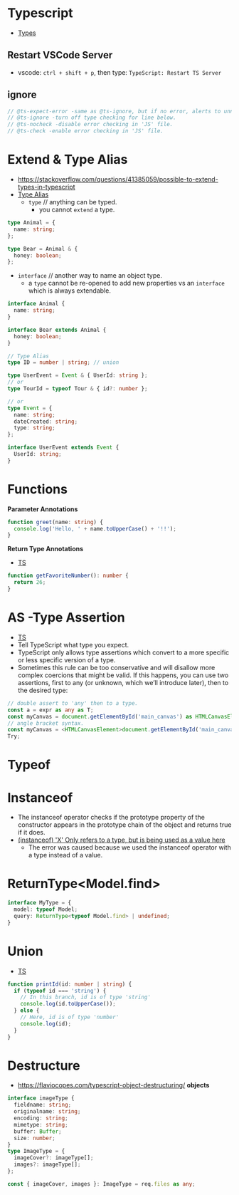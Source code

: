 # Typescript

- [Types](https://github.com/DefinitelyTyped/DefinitelyTyped/tree/master/types/node)

## Restart VSCode Server

- vscode: `ctrl + shift + p`, then type: `TypeScript: Restart TS Server`

## ignore

```ts
// @ts-expect-error -same as @ts-ignore, but if no error, alerts to unneeded ignore.
// @ts-ignore -turn off type checking for line below.
// @ts-nocheck -disable error checking in 'JS' file.
// @ts-check -enable error checking in 'JS' file.
```

# Extend & Type Alias

- <https://stackoverflow.com/questions/41385059/possible-to-extend-types-in-typescript>
- [Type Alias](https://www.typescriptlang.org/docs/handbook/2/everyday-types.html#type-aliases)
  - `type` // anything can be typed.
    - you cannot `extend` a type.

```ts
type Animal = {
  name: string;
};

type Bear = Animal & {
  honey: boolean;
};
```

- `interface` // another way to name an object type.
  - a `type` cannot be re-opened to add new properties vs an `interface` which is always extendable.

```ts
interface Animal {
  name: string;
}

interface Bear extends Animal {
  honey: boolean;
}
```

```ts
// Type Alias
type ID = number | string; // union

type UserEvent = Event & { UserId: string };
// or
type TourId = typeof Tour & { id?: number };

// or
type Event = {
  name: string;
  dateCreated: string;
  type: string;
};

interface UserEvent extends Event {
  UserId: string;
}
```

# Functions

**Parameter Annotations**

```ts
function greet(name: string) {
  console.log('Hello, ' + name.toUpperCase() + '!!');
}
```

**Return Type Annotations**

- [TS](https://www.typescriptlang.org/docs/handbook/2/everyday-types.html#return-type-annotations)

```ts
function getFavoriteNumber(): number {
  return 26;
}
```

# AS -Type Assertion

- [TS](https://www.typescriptlang.org/docs/handbook/2/everyday-types.html#type-assertions)
- Tell TypeScript what type you expect.
- TypeScript only allows type assertions which convert to a more specific or less specific version of a type.
- Sometimes this rule can be too conservative and will disallow more complex coercions that might be valid. If this happens, you can use two assertions, first to any (or unknown, which we’ll introduce later), then to the desired type:

```ts
// double assert to 'any' then to a type.
const a = expr as any as T;
const myCanvas = document.getElementById('main_canvas') as HTMLCanvasElement;
// angle bracket syntax.
const myCanvas = <HTMLCanvasElement>document.getElementById('main_canvas');
Try;
```

# Typeof

# Instanceof

- The instanceof operator checks if the prototype property of the constructor appears in the prototype chain of the object and returns true if it does.
- [(instanceof) 'X' Only refers to a type, but is being used as a value here](https://bobbyhadz.com/blog/typescript-instanceof-only-refers-to-type-but-is-being-used-as-value)
  - The error was caused because we used the instanceof operator with a type instead of a value.

# ReturnType<Model.find>

```ts
interface MyType = {
  model: typeof Model;
  query: ReturnType<typeof Model.find> | undefined;
}
```

# Union

- [TS](https://www.typescriptlang.org/docs/handbook/2/everyday-types.html#union-types)

```ts
function printId(id: number | string) {
  if (typeof id === 'string') {
    // In this branch, id is of type 'string'
    console.log(id.toUpperCase());
  } else {
    // Here, id is of type 'number'
    console.log(id);
  }
}
```

# Destructure

- <https://flaviocopes.com/typescript-object-destructuring/>
  **objects**

```ts
interface imageType {
  fieldname: string;
  originalname: string;
  encoding: string;
  mimetype: string;
  buffer: Buffer;
  size: number;
}
type ImageType = {
  imageCover?: imageType[];
  images?: imageType[];
};

const { imageCover, images }: ImageType = req.files as any;
```
